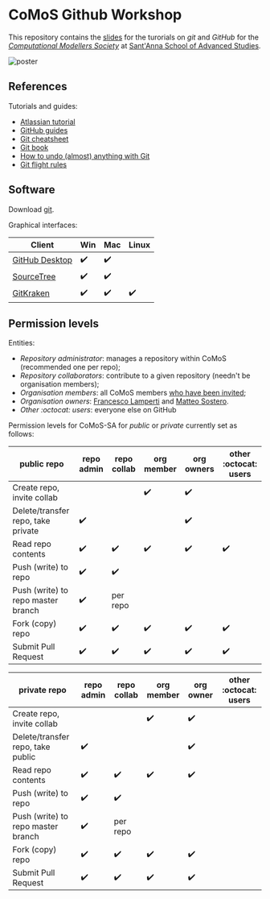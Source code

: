 # CoMoS Github Workshop

This repository contains the [slides](https://github.com/CoMoS-SA/modellers-SA/blob/master/slides_modellers.pdf) for the turorials on *git* and *GitHub* for the [*Computational Modellers Society*](https://www.santannapisa.it/it/istituto/economia/complexity-modellers-society-comos) at [Sant'Anna School of Advanced Studies](https://www.santannapisa.it/it/istituto/economia/complexity-modellers-society-comos).

![poster](https://images.pexels.com/photos/6224/hands-people-woman-working.jpg?cs=srgb&dl=brainstorming-collaborate-collaboration-6224.jpg&fm=jpg)

## References

Tutorials and guides:
* [Atlassian tutorial](https://www.atlassian.com/git/tutorials)
* [GitHub guides](https://guides.github.com/)
* [Git cheatsheet](http://ndpsoftware.com/git-cheatsheet.html)
* [Git book](https://git-scm.com/book/en/v2)
* [How to undo (almost) anything with Git](https://github.com/blog/2019-how-to-undo-almost-anything-with-git)
* [Git flight rules](https://github.com/k88hudson/git-flight-rules/blob/master/README.md)

## Software

Download [git](https://git-scm.com/downloads).

Graphical interfaces:

|                     Client                    |        Win         |        Mac         |       Linux        |
| --------------------------------------------- | ------------------ | ------------------ | ------------------ |
| [GitHub Desktop](https://desktop.github.com/) | :heavy_check_mark: | :heavy_check_mark: |                    |
| [SourceTree](https://www.sourcetreeapp.com/)  | :heavy_check_mark: | :heavy_check_mark: |                    |
| [GitKraken](https://www.gitkraken.com/)       | :heavy_check_mark: | :heavy_check_mark: | :heavy_check_mark: |


## Permission levels

Entities:
* *Repository administrator*: manages a repository within CoMoS (recommended one per repo);
* *Repository collaborators*: contribute to a given repository (needn't be organisation members);
* *Organisation members*: all CoMoS members [who have been invited](https://github.com/orgs/CoMoS-SA/people);
* *Organisation owners*: [Francesco Lamperti](https://github.com/orgs/CoMoS-SA/people/flamperti) and [Matteo Sostero](https://github.com/orgs/CoMoS-SA/people/m-sostero).
* *Other :octocat: users*: everyone else on GitHub

Permission levels for CoMoS-SA for *public* or *private* currently set as follows:

|            public repo             |     repo admin     |    repo collab     |     org member     |     org owners     | other :octocat: users |
| ---------------------------------- | ------------------ | ------------------ | ------------------ | ------------------ | --------------------- |
| Create repo, invite collab         |                    |                    | :heavy_check_mark: | :heavy_check_mark: |                       |
| Delete/transfer repo, take private | :heavy_check_mark: |                    |                    | :heavy_check_mark: |                       |
| Read repo contents                 | :heavy_check_mark: | :heavy_check_mark: | :heavy_check_mark: | :heavy_check_mark: | :heavy_check_mark:    |
| Push (write) to repo               | :heavy_check_mark: | :heavy_check_mark: |                    |                    |                       |
| Push (write) to repo master branch | :heavy_check_mark: | per repo           |                    |                    |                       |
| Fork (copy) repo                   | :heavy_check_mark: | :heavy_check_mark: | :heavy_check_mark: | :heavy_check_mark: | :heavy_check_mark:    |
| Submit Pull Request                | :heavy_check_mark: | :heavy_check_mark: | :heavy_check_mark: | :heavy_check_mark: | :heavy_check_mark:    |

|            private repo            |     repo admin     |    repo collab     |     org member     |     org owner      | other :octocat: users |
| ---------------------------------- | ------------------ | ------------------ | ------------------ | ------------------ | --------------------- |
| Create repo, invite collab         |                    |                    | :heavy_check_mark: | :heavy_check_mark: |                       |
| Delete/transfer repo, take public  | :heavy_check_mark: |                    |                    | :heavy_check_mark: |                       |
| Read repo contents                 | :heavy_check_mark: | :heavy_check_mark: | :heavy_check_mark: | :heavy_check_mark: |                       |
| Push (write) to repo               | :heavy_check_mark: | :heavy_check_mark: |                    |                    |                       |
| Push (write) to repo master branch | :heavy_check_mark: | per repo           |                    |                    |                       |
| Fork (copy) repo                   | :heavy_check_mark: | :heavy_check_mark: | :heavy_check_mark: | :heavy_check_mark: |                       |
| Submit Pull Request                | :heavy_check_mark: | :heavy_check_mark: | :heavy_check_mark: | :heavy_check_mark: |                       |

